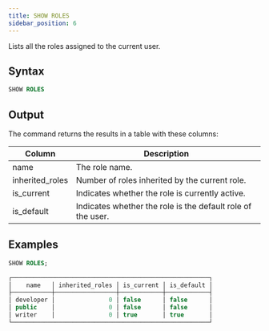 ```yaml
---
title: SHOW ROLES
sidebar_position: 6
---
```


Lists all the roles assigned to the current user.

## Syntax

```sql
SHOW ROLES
```

## Output

The command returns the results in a table with these columns:

| Column          | Description                                                 |
|-----------------|-------------------------------------------------------------|
| name            | The role name.                                              |
| inherited_roles | Number of roles inherited by the current role.              |
| is_current      | Indicates whether the role is currently active.             |
| is_default      | Indicates whether the role is the default role of the user. |

## Examples

```sql
SHOW ROLES;

┌───────────────────────────────────────────────────────┐
│    name   │ inherited_roles │ is_current │ is_default │
├───────────┼─────────────────┼────────────┼────────────┤
│ developer │               0 │ false      │ false      │
│ public    │               0 │ false      │ false      │
│ writer    │               0 │ true       │ true       │
└───────────────────────────────────────────────────────┘
```